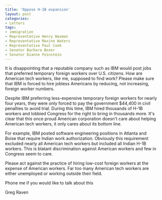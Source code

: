 ```yaml
---
title: 'Oppose H-1B expansion'
layout: post
categories:
- Letters
tags:
- immigration
- Representative Henry Waxman
- Representative Maxine Waters
- Representative Paul Cook
- Senator Barbara Boxer
- Senator Dianne Feinstein
---
```


It is disappointing that a reputable company such as IBM would post jobs that preferred temporary foreign workers over U.S. citizens. How are American tech workers, like me, supposed to find work? Please make sure that IBM is forced to hire jobless Americans by reducing, not increasing, foreign worker numbers.  
  
Despite IBM preferring less-expensive temporary foreign workers for nearly four years, they were only forced to pay the government $44,400 in civil penalties to avoid trial. During this time, IBM hired thousands of H-1B workers and lobbied Congress for the right to bring in thousands more. It's clear that this once proud American corporation doesn't care about helping American tech workers, it only cares about its bottom line.

For example, IBM posted software engineering positions in Atlanta and Boise that require Indian work authorization. Obviously this requirement excluded nearly all American tech workers but included all Indian H-1B workers. This is blatant discrimination against American workers and few in Congress seem to care.

Please act against the practice of hiring low-cost foreign workers at the expense of American workers. Far too many American tech workers are either unemployed or working outside their field.

Phone me if you would like to talk about this

Greg Raven